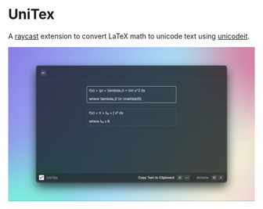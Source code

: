 # UniTex

A [raycast](https://www.raycast.com) extension to convert LaTeX math to unicode text using [unicodeit](https://github.com/svenkreiss/unicodeit).

![](metadata/unitex-1.png)
